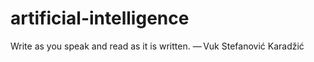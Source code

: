 # artificial-intelligence
Write as you speak and read as it is written.  — Vuk Stefanović Karadžić 
